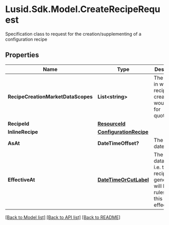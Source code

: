 # Lusid.Sdk.Model.CreateRecipeRequest
Specification class to request for the creation/supplementing of a configuration recipe

## Properties

Name | Type | Description | Notes
------------ | ------------- | ------------- | -------------
**RecipeCreationMarketDataScopes** | **List&lt;string&gt;** | The scopes in which the recipe creation would look for quotes/data. | 
**RecipeId** | [**ResourceId**](ResourceId.md) |  | [optional] 
**InlineRecipe** | [**ConfigurationRecipe**](ConfigurationRecipe.md) |  | [optional] 
**AsAt** | **DateTimeOffset?** | The asAt date to use | [optional] 
**EffectiveAt** | [**DateTimeOrCutLabel**](DateTimeOrCutLabel.md) | The market data time, i.e. the recipe generated will look for rules with this effectiveAt. | 

[[Back to Model list]](../README.md#documentation-for-models) [[Back to API list]](../README.md#documentation-for-api-endpoints) [[Back to README]](../README.md)


